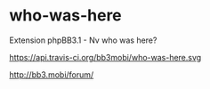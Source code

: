 # who-was-here
Extension phpBB3.1 - Nv who was here?

https://api.travis-ci.org/bb3mobi/who-was-here.svg


http://bb3.mobi/forum/
